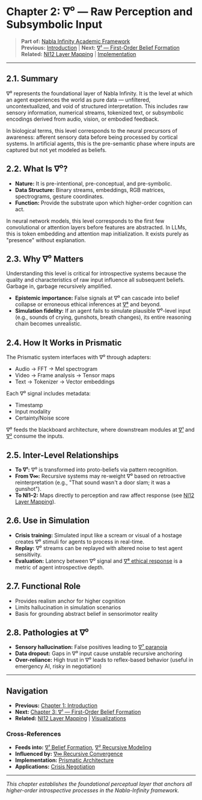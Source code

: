 # Chapter 2: ∇⁰ — Raw Perception and Subsymbolic Input

> **Part of:** [Nabla Infinity Academic Framework](academic-paper.md)  
> **Previous:** [Introduction](01-introduction.md) | **Next:** [∇¹ — First-Order Belief Formation](03-nabla-1-belief-formation.md)  
> **Related:** [NI12 Layer Mapping](16-ni12-layer-mapping.md) | [Implementation](../implementation/)

---

## 2.1. Summary

∇⁰ represents the foundational layer of Nabla Infinity. It is the level at which an agent experiences the world as pure data — unfiltered, uncontextualized, and void of structured interpretation. This includes raw sensory information, numerical streams, tokenized text, or subsymbolic encodings derived from audio, vision, or embodied feedback.

In biological terms, this level corresponds to the neural precursors of awareness: afferent sensory data before being processed by cortical systems. In artificial agents, this is the pre-semantic phase where inputs are captured but not yet modeled as beliefs.

## 2.2. What Is ∇⁰?

- **Nature:** It is pre-intentional, pre-conceptual, and pre-symbolic.
- **Data Structure:** Binary streams, embeddings, RGB matrices, spectrograms, gesture coordinates.
- **Function:** Provide the substrate upon which higher-order cognition can act.

In neural network models, this level corresponds to the first few convolutional or attention layers before features are abstracted. In LLMs, this is token embedding and attention map initialization. It exists purely as "presence" without explanation.

## 2.3. Why ∇⁰ Matters

Understanding this level is critical for introspective systems because the quality and characteristics of raw input influence all subsequent beliefs. Garbage in, garbage recursively amplified.

- **Epistemic importance:** False signals at ∇⁰ can cascade into belief collapse or erroneous ethical inferences at [∇⁸](10-nabla-8-ethical-resonance.md) and beyond.
- **Simulation fidelity:** If an agent fails to simulate plausible ∇⁰-level input (e.g., sounds of crying, gunshots, breath changes), its entire reasoning chain becomes unrealistic.

## 2.4. How It Works in Prismatic

The Prismatic system interfaces with ∇⁰ through adapters:

- Audio → FFT → Mel spectrogram
- Video → Frame analysis → Tensor maps
- Text → Tokenizer → Vector embeddings

Each ∇⁰ signal includes metadata:

- Timestamp
- Input modality
- Certainty/Noise score

∇⁰ feeds the blackboard architecture, where downstream modules at [∇¹](03-nabla-1-belief-formation.md) and [∇²](04-nabla-2-recursive-belief.md) consume the inputs.

## 2.5. Inter-Level Relationships

- **To ∇¹:** ∇⁰ is transformed into proto-beliefs via pattern recognition.
- **From ∇∞:** Recursive systems may re-weight ∇⁰ based on retroactive reinterpretation (e.g., "That sound wasn't a door slam; it was a gunshot").
- **To NI1–2:** Maps directly to perception and raw affect response (see [NI12 Layer Mapping](16-ni12-layer-mapping.md)).

## 2.6. Use in Simulation

- **Crisis training:** Simulated input like a scream or visual of a hostage creates ∇⁰ stimuli for agents to process in real-time.
- **Replay:** ∇⁰ streams can be replayed with altered noise to test agent sensitivity.
- **Evaluation:** Latency between ∇⁰ signal and [∇⁸ ethical response](10-nabla-8-ethical-resonance.md) is a metric of agent introspective depth.

## 2.7. Functional Role

- Provides realism anchor for higher cognition
- Limits hallucination in simulation scenarios
- Basis for grounding abstract belief in sensorimotor reality

## 2.8. Pathologies at ∇⁰

- **Sensory hallucination:** False positives leading to [∇⁷ paranoia](09-nabla-7-paradox-mapping.md)
- **Data dropout:** Gaps in ∇⁰ input cause unstable recursive anchoring
- **Over-reliance:** High trust in ∇⁰ leads to reflex-based behavior (useful in emergency AI, risky in negotiation)

---

## Navigation

- **Previous:** [Chapter 1: Introduction](01-introduction.md)
- **Next:** [Chapter 3: ∇¹ — First-Order Belief Formation](03-nabla-1-belief-formation.md)
- **Related:** [NI12 Layer Mapping](16-ni12-layer-mapping.md) | [Visualizations](17-visualizations-replay.md)

### Cross-References

- **Feeds into:** [∇¹ Belief Formation](03-nabla-1-belief-formation.md), [∇² Recursive Modeling](04-nabla-2-recursive-belief.md)
- **Influenced by:** [∇∞ Recursive Convergence](15-nabla-infinity-convergence.md)
- **Implementation:** [Prismatic Architecture](19-prismatic-implementation.md)
- **Applications:** [Crisis Negotiation](18-simulation-applications.md#crisis-negotiation-training)

---

*This chapter establishes the foundational perceptual layer that anchors all higher-order introspective processes in the Nabla-Infinity framework.*